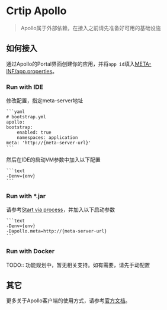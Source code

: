 # Crtip Apollo

> Apollo属于外部依赖，在接入之前请先准备好可用的基础设施

## 如何接入

通过Apollo的Portal界面创建你的应用，并将`app id`填入[META-INF/app.properties](/${artifactId}-provider/src/main/resources/META-INF/app.properties)。

### Run with IDE

修改配置，指定meta-server地址

    ```yaml
    # bootstrap.yml
    apollo:
    bootstrap:
        enabled: true
        namespaces: application
    meta: 'http://{meta-server-url}'
    ```

然后在IDE的启动VM参数中加入以下配置

    ```text
    -Denv={env}
    ```

### Run with *.jar

请参考[Start via process](../quickly_start.md#start-via-process)，并加入以下启动参数

    ```text
    -Denv={env}
    -Dapollo.meta=http://{meta-server-url}
    ```

### Run with Docker

TODO:: 功能规划中，暂无相关支持。如有需要，请先手动配置

## 其它

更多关于Apollo客户端的使用方式，请参考[官方文档](https://github.com/ctripcorp/apollo/wiki/Java客户端使用指南)。
